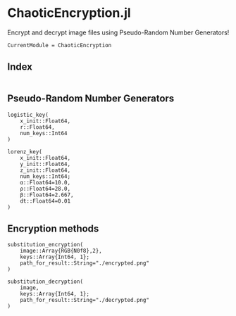 # ChaoticEncryption.jl

Encrypt and decrypt image files using Pseudo-Random Number Generators!

```@meta
CurrentModule = ChaoticEncryption
```

## Index

```@index
```

## Pseudo-Random Number Generators

```@docs
logistic_key(
    x_init::Float64,
    r::Float64,
    num_keys::Int64
)
```

```@docs
lorenz_key(
    x_init::Float64,
    y_init::Float64,
    z_init::Float64,
    num_keys::Int64;
    α::Float64=10.0,
    ρ::Float64=28.0,
    β::Float64=2.667,
    dt::Float64=0.01
)
```

## Encryption methods

```@docs
substitution_encryption(
    image::Array{RGB{N0f8},2},
    keys::Array{Int64, 1};
    path_for_result::String="./encrypted.png"
)
```

```@docs
substitution_decryption(
    image,
    keys::Array{Int64, 1};
    path_for_result::String="./decrypted.png"
)
```
